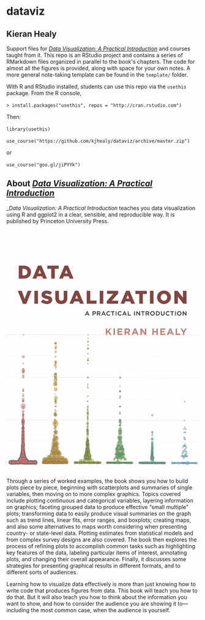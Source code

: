 # dataviz

## Kieran Healy

Support files for _[Data Visualization: A Practical Introduction](http://socviz.co)_ and courses taught from it. This repo is an RStudio project and contains a series of RMarkdown files organized in parallel to the book's chapters. The code for almost all the figures is provided, along with space for your own notes. A more general note-taking template can be found in the `template/` folder.

With R and RStudio installed, students can use this repo via the `usethis` package. From the R console, 

`> install.packages("usethis", repos = "http://cran.rstudio.com")`

Then:

`library(usethis)`

`use_course("https://github.com/kjhealy/dataviz/archive/master.zip")`

or

`use_course("goo.gl/jiPYYk")`



## About _[Data Visualization: A Practical Introduction](http://socviz.co)_

__Data Visualization: A Practical Introduction_ teaches you data visualization using R and ggplot2 in a clear, sensible, and reproducible way. It is published by Princeton University Press.  

![Book Cover](assets/dv-cover-pupress.jpg)


Through a series of worked examples, the book shows you how to build plots piece by piece, beginning with scatterplots and summaries of single variables, then moving on to more complex graphics. Topics covered include plotting continuous and categorical variables, layering information on graphics; faceting grouped data to produce effective “small multiple” plots; transforming data to easily produce visual summaries on the graph such as trend lines, linear fits, error ranges, and boxplots; creating maps, and also some alternatives to maps worth considering when presenting country- or state-level data. Plotting estimates from statistical models and from complex survey designs are also covered. The book then explores the process of refining plots to accomplish common tasks such as highlighting key features of the data, labeling particular items of interest, annotating plots, and changing their overall appearance. Finally, it discusses some strategies for presenting graphical results in different formats, and to different sorts of audiences.

Learning how to visualize data effectively is more than just knowing how to write code that produces figures from data. This book will teach you how to do that. But it will also teach you how to think about the information you want to show, and how to consider the audience you are showing it to—including the most common case, when the audience is yourself.
